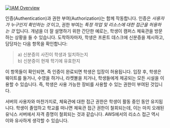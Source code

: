 [![IAM Overview](https://static.us-east-1.prod.workshops.aws/public/856f008e-b000-462c-b14e-2b12e35d7697/static/images/iam/iam-overview-1.png)](https://static.us-east-1.prod.workshops.aws/public/856f008e-b000-462c-b14e-2b12e35d7697/static/images/iam/iam-overview-1.png)


인증(Authentication)과 권한 부여(Authorization)는 함께 작동합니다. 인증은 _사용자가 누구인지 확인하는 것_ 이고, 권한 부여는 _특정 작업 및 리소스에 대한 접근을 허용하는 것_ 입니다. 개념을 더 잘 설명하기 위한 간단한 예로는, 학생이 캠퍼스 체육관을 방문하는 상황을 들 수 있습니다. 도착하자마자, 학생은 프론트 데스크에 신분증을 제시하고, 담당자는 다음 항목을 확인합니다:

> a) 신분증의 사진이 학생과 일치하는지  
> b) 신분증이 현재 학기에 유효한지

이 항목들이 확인되면, 즉 인증이 완료되면 학생은 입장이 허용됩니다. 입장 후, 학생은 웨이트를 들거나, 수영을 하거나, 라켓볼을 치거나, 학생들에게 제공되는 모든 시설을 이용할 수 있습니다. 즉, 학생은 사용 가능한 장비를 사용할 수 있는 권한이 부여된 것입니다.

서버의 사용자와 마찬가지로, 체육관에 대한 접근 권한은 학생이 활동 중인 동안 유지됩니다. 학생이 졸업하고 학교를 떠나면 체육관 접근 권한이 철회되는데, 이는 마치 오래된 유닉스 서버에서 자격 증명이 철회되는 것과 같습니다. AWS에서의 리소스 접근 역시 이와 유사하게 생각할 수 있습니다.